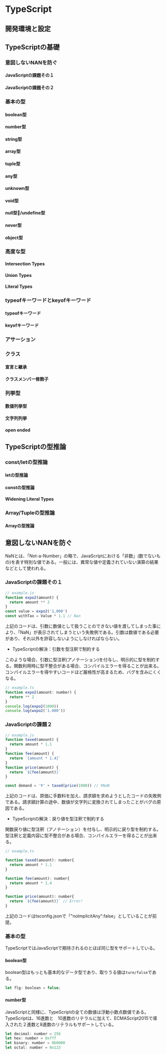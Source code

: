 # TypeScript

## 開発環境と設定

## TypeScriptの基礎

### 意図しないNANを防ぐ
#### JavaScriptの課題その１
#### JavaScriptの課題その２

### 基本の型
#### boolean型
#### number型
#### string型
#### array型
#### tuple型
#### any型
#### unknown型
#### void型
#### null型/undefine型
#### never型
#### object型

### 高度な型
#### Intersection Types
#### Union Types
#### Literal Types

### typeofキーワードとkeyofキーワード
#### typeofキーワード
#### keyofキーワード

### アサーション

### クラス
#### 宣言と継承
#### クラスメンバー修飾子

### 列挙型
#### 数値列挙型
#### 文字列列挙
#### open ended

## TypeScriptの型推論

### const/letの型推論
#### letの型推論
#### constの型推論
#### Widening Literal Types

### Array/Tupleの型推論
#### Arrayの型推論
####
####

###

###
####
####

###
####
####
####
####

###
####
####

###

## 意図しないNANを防ぐ
NaNとは、「Not-a-Number」の略で、JavaScriptにおける「非数」(数でないもの)を表す特別な値である。一般には、異常な値や定義されていない演算の結果などとして使われる。
### JavaScriptの課題その１

```js
// example.js
function expo2(amount) {
  return amount ** 2
}
const value = expo2('1,000')
const withTax = Value * 1.1 // Nan
```
上記のコードは、引数に数値として扱うことのできない値を渡してしまった事により、「NaN」が表示されてしまうという失敗例である。引数は数値である必要があり、それ以外を許容しないようにしなければならない。

- TypeScriptの解決：引数を型注釈で制約する


このような場合、引数に型注釈(アノテーション)を付与し、明示的に型を制約する。関数利用時に型不整合がある場合、コンパイルエラーを得ることが出来る。コンパイルエラーを得やすいコードほど厳格性が高まるため、バグを含みにくくなる。

```js
// example.ts
function expo2(amount: number) {
  return ** 2
}
console.log(expo2(1000))
console.log(wxpo2('1.000'))
```

### JavaScriptの課題２

```js
// example.js
function taxed(amount) {
  return amount * 1.1
}
function fee(amount) {
  return `{amount * 1.4}`
}
function price(amount) {
  return `${fee(amount)}`
}

const demand = '¥' + taxed(price(1000)) // ¥NaN
```
上記のコードは、原価に手数料を加え、請求額を求めようとしたコードの失敗例である。請求額計算の途中、数値が文字列に変換されてしまったことがバグの原因である。

- TypeScriptの解決：戻り値を型注釈で制約する


関数戻り値に型注釈（アノテーション）を付与し、明示的に戻り型を制約する。型注釈と定義内容に型不整合がある場合、コンパイルエラーを得ることが出来る。

```js
// example.ts

function taxed(amount): number{
  return amount * 1.1
}

function fee(amount): number{
  return amount * 1.4
}

function price(amount): number{
  return `${fee(amount)}` // Error!
}
```
上記のコードはtsconfig.jsonで「"noImplicitAny":false」としていることが前提。

### 基本の型
TypeScriptではJavaScriptで期待されるのとほぼ同じ型をサポートしている。
#### boolean型
boolean型はもっとも基本的なデータ型であり、取りうる値は```ture/false```である。

```js
let flg: boolean = false;
```

#### number型
JavaScriptと同様に、TypeScriptの全ての数値は浮動小数点数値である。TypeScriptは、16進数と　10進数のリテラルに加えて、ECMAScript2015で導入された２進数と8進数のリテラルもサポートしている。
```js
let decimal: number = 256
let hex: number = 0xfff
let binary: number = 0b0000
let octal: number = 0o123
```

